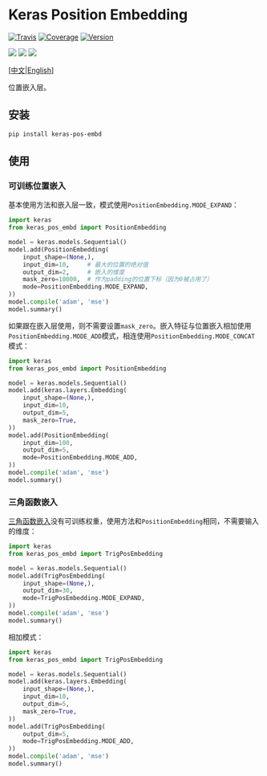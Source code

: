 # Keras Position Embedding

[![Travis](https://travis-ci.org/CyberZHG/keras-pos-embd.svg)](https://travis-ci.org/CyberZHG/keras-pos-embd)
[![Coverage](https://coveralls.io/repos/github/CyberZHG/keras-pos-embd/badge.svg?branch=master)](https://coveralls.io/github/CyberZHG/keras-pos-embd)
[![Version](https://img.shields.io/pypi/v/keras-pos-embd.svg)](https://pypi.org/project/keras-pos-embd/)

![](https://img.shields.io/badge/keras-tensorflow-blue.svg)
![](https://img.shields.io/badge/keras-theano-blue.svg)
![](https://img.shields.io/badge/keras-tf.keras-blue.svg)

\[[中文](https://github.com/CyberZHG/keras-pos-embd/blob/master/README.zh-CN.md)|[English](https://github.com/CyberZHG/keras-pos-embd/blob/master/README.md)\]

位置嵌入层。

## 安装

```bash
pip install keras-pos-embd
```

## 使用

### 可训练位置嵌入

基本使用方法和嵌入层一致，模式使用`PositionEmbedding.MODE_EXPAND`：

```python
import keras
from keras_pos_embd import PositionEmbedding

model = keras.models.Sequential()
model.add(PositionEmbedding(
    input_shape=(None,),
    input_dim=10,     # 最大的位置的绝对值
    output_dim=2,     # 嵌入的维度
    mask_zero=10000,  # 作为padding的位置下标（因为0被占用了）
    mode=PositionEmbedding.MODE_EXPAND,
))
model.compile('adam', 'mse')
model.summary()
```

如果跟在嵌入层使用，则不需要设置`mask_zero`。嵌入特征与位置嵌入相加使用`PositionEmbedding.MODE_ADD`模式，相连使用`PositionEmbedding.MODE_CONCAT`模式：

```python
import keras
from keras_pos_embd import PositionEmbedding

model = keras.models.Sequential()
model.add(keras.layers.Embedding(
    input_shape=(None,),
    input_dim=10,
    output_dim=5,
    mask_zero=True,
))
model.add(PositionEmbedding(
    input_dim=100,
    output_dim=5,
    mode=PositionEmbedding.MODE_ADD,
))
model.compile('adam', 'mse')
model.summary()
```

### 三角函数嵌入

[三角函数嵌入](https://arxiv.org/pdf/1706.03762)没有可训练权重，使用方法和`PositionEmbedding`相同，不需要输入的维度：

```python
import keras
from keras_pos_embd import TrigPosEmbedding

model = keras.models.Sequential()
model.add(TrigPosEmbedding(
    input_shape=(None,),
    output_dim=30,
    mode=TrigPosEmbedding.MODE_EXPAND,
))
model.compile('adam', 'mse')
model.summary()
```

相加模式：

```python
import keras
from keras_pos_embd import TrigPosEmbedding

model = keras.models.Sequential()
model.add(keras.layers.Embedding(
    input_shape=(None,),
    input_dim=10,
    output_dim=5,
    mask_zero=True,
))
model.add(TrigPosEmbedding(
    output_dim=5,
    mode=TrigPosEmbedding.MODE_ADD,
))
model.compile('adam', 'mse')
model.summary()
```

